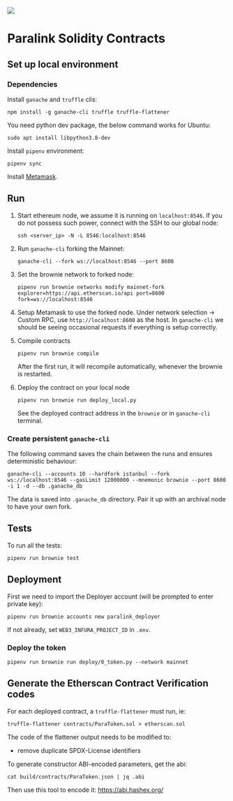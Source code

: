 ![](https://paralink.network/images/logo-sm-home.png)

# Paralink Solidity Contracts

## Set up local environment

### Dependencies

Install `ganache` and `truffle` clis:

```
npm install -g ganache-cli truffle truffle-flattener
```

You need python dev package, the below command works for Ubuntu:

```
sudo apt install libpython3.8-dev
```

Install `pipenv` environment:

```
pipenv sync
```

Install [Metamask](https://metamask.io/download.html).

## Run

1. Start ethereum node, we assume it is running on `localhost:8546`. If you do not possess such power, connect with the SSH to our global node:

   ```
   ssh <server_ip> -N -L 8546:localhost:8546
   ```

2.  Run `ganache-cli` forking the Mainnet:

    ```
    ganache-cli --fork ws://localhost:8546 --port 8600
    ```

3. Set the brownie network to forked node:

   ```
   pipenv run brownie networks modify mainnet-fork explorer=https://api.etherscan.io/api port=8600 fork=ws://localhost:8546
   ```

4. Setup Metamask to use the forked node. Under network selection -> Custom RPC, use `http://localhost:8600` as the host. In `ganache-cli` we should be seeing occasional requests if everything is setup correctly.

5.  Compile contracts

    ```
    pipenv run brownie compile
    ```

    After the first run, it will recompile automatically, whenever the brownie is restarted.

6. Deploy the contract on your local node

   ```
   pipenv run brownie run deploy_local.py
   ```

   See the deployed contract address in the `brownie` or in `ganache-cli` terminal.

### Create persistent `ganache-cli`

The following command saves the chain between the runs and ensures deterministic behaviour:

```
ganache-cli --accounts 10 --hardfork istanbul --fork ws://localhost:8546 --gasLimit 12000000 --mnemonic brownie --port 8600 -i 1 -d --db .ganache_db
```

The data is saved into `.ganache_db` directory. Pair it up with an archival node to have your own fork.

## Tests

To run all the tests:

```
pipenv run brownie test
```


## Deployment
First we need to import the Deployer account (will be prompted to enter private key):
```
pipenv run brownie accounts new paralink_deployer
```

If not already, set `WEB3_INFURA_PROJECT_ID` in `.env`.

### Deploy the token

```
pipenv run brownie run deploy/0_token.py --network mainnet
```

## Generate the Etherscan Contract Verification codes

For each deployed contract, a `truffle-flattener` must run, ie:

```
truffle-flattener contracts/ParaToken.sol > etherscan.sol
```
The code of the flattener output needs to be modified to:
 - remove duplicate SPDX-License identifiers

To generate constructor ABI-encoded parameters, get the abi:
```
cat build/contracts/ParaToken.json | jq .abi
```

Then use this tool to encode it:
https://abi.hashex.org/

